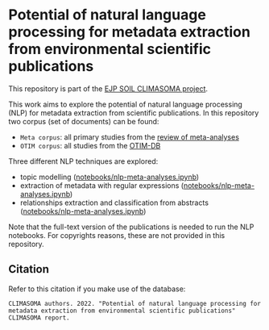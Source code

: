 # Potential of natural language processing for metadata extraction from environmental scientific publications

This repository is part of the [EJP SOIL CLIMASOMA project](https://ejpsoil.eu/soil-research/climasoma/).

This work aims to explore the potential of natural language processing (NLP) for metadata extraction from scientific publications. In this repository two corpus (set of documents) can be found:
- `Meta corpus`: all primary studies from the [review of meta-analyses](https://github.com/climasoma/review-of-meta-analyses)
- `OTIM corpus`: all studies from the [OTIM-DB](https://github.com/climasoma/otim-db)

Three different NLP techniques are explored:
- topic modelling ([notebooks/nlp-meta-analyses.ipynb](notebooks/nlp-meta-analyses.ipynb))
- extraction of metadata with regular expressions ([notebooks/nlp-meta-analyses.ipynb](notebooks/nlp-otim-db.ipynb))
- relationships extraction and classification from abstracts ([notebooks/nlp-meta-analyses.ipynb](notebooks/nlp-meta-analyses.ipynb))

Note that the full-text version of the publications is needed to run the NLP notebooks. For copyrights reasons, these are not provided in this repository.

## Citation
Refer to this citation if you make use of the database:
```
CLIMASOMA authors. 2022. "Potential of natural language processing for metadata extraction from environmental scientific publications" CLIMASOMA report.
